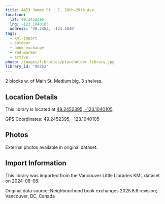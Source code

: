 ```yaml
---
title: 4453 James St.; E. 28th—29th Ave.
location:
  lat: 49.2452395
  lng: -123.1040105
  address: '49.2452, -123.1040'
tags:
  - kml-import
  - outdoor
  - book-exchange
  - red-marker
  - active
photo: /images/libraries/placeholder-library.jpg
library_id: '00252'
---
```

2 blocks w. of Main St.
Medium big, 3 shelves.

## Location Details

This library is located at [49.2452395, -123.1040105](https://www.google.com/maps?q=49.2452395,-123.1040105).

GPS Coordinates: 49.2452395, -123.1040105

## Photos

External photos available in original dataset.

## Import Information

This library was imported from the Vancouver Little Libraries KML dataset on 2024-08-08.

Original data source: Neighbourhood book exchanges 2025.8.6.revision; Vancouver, BC, Canada

